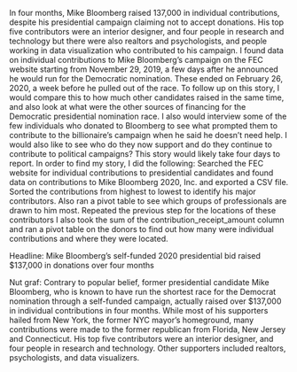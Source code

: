 In four months, Mike Bloomberg raised 137,000 in individual contributions, despite his presidential campaign claiming not to accept donations. His top five contributors were an interior designer, and four people in research and technology but there were also realtors and psychologists, and people working in data visualization who contributed to his campaign. 
I found data on individual contributions to Mike Bloomberg’s campaign on the FEC website starting from November 29, 2019, a few days after he announced he would run for the Democratic nomination. These ended on February 26, 2020, a week before he pulled out of the race. 
To follow up on this story, I would compare this to how much other candidates raised in the same time, and also look at what were the other sources of financing for the Democratic presidential nomination race. I also would interview some of the few individuals who donated to Bloomberg to see what prompted them to contribute to the billionaire’s campaign when he said he doesn’t need help. I would also like to see who do they now support and do they continue to contribute to political campaigns?  This story would likely take four days to report.
In order to find my story, I did the following:
Searched the FEC website for individual contributions to presidential candidates and found data on contributions to Mike Bloomberg 2020, Inc. and exported a CSV file. 
Sorted the contributions from highest to lowest to identify his major contributors. Also ran a pivot table to see which groups of professionals are drawn to him most. 
Repeated the previous step for the locations of these contributors
I also took the sum of the contribution_receipt_amount column and ran a pivot table on the donors to find out how many were individual contributions and where they were located. 

Headline: Mike Bloomberg’s self-funded 2020 presidential bid raised $137,000 in donations over four months

Nut graf: Contrary to popular belief, former presidential candidate Mike Bloomberg, who is known to have run the shortest race for the Democrat nomination through a self-funded campaign, actually raised over  $137,000 in individual contributions in four months. While most of his supporters hailed from New York, the former NYC mayor’s homeground, many contributions were made to the former republican from Florida, New Jersey and Connecticut. 
His top five contributors were an interior designer, and four people in research and technology. Other supporters included realtors, psychologists, and data visualizers. 
 
 
